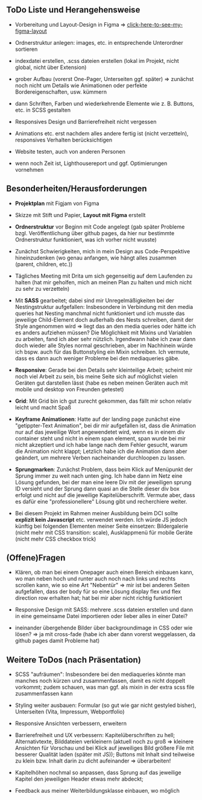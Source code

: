 ## **ToDo Liste und Herangehensweise**

- Vorbereitung und Layout-Design in Figma => [click-here-to-see-my-figma-layout](https://www.figma.com/file/GoQ6UQWA03ZMIMtr9AgxCT/uib_final_project-portfolio?type=design&node-id=0-1&mode=design&t=QItJQimTzGYWFR4J-0)

- Ordnerstruktur anlegen: images, etc. in entsprechende Unterordner sortieren
- indexdatei erstellen, .scss dateien erstellen (lokal im Projekt, nicht global, nicht über Extension)
- grober Aufbau (vorerst One-Pager, Unterseiten ggf. später) => zunächst noch nicht um Details wie Animationen oder perfekte Bordereigenschaften, usw. kümmern
- dann Schriften, Farben und wiederkehrende Elemente wie z. B. Buttons, etc. in SCSS gestalten
- Responsives Design und Barrierefreiheit nicht vergessen
- Animations etc. erst nachdem alles andere fertig ist (nicht verzetteln), responsives Verhalten berücksichtigen
- Website testen, auch von anderen Personen
- wenn noch Zeit ist, Lighthousereport und ggf. Optimierungen vornehmen

## Besonderheiten/Herausforderungen

- **Projektplan** mit Figjam von Figma

- Skizze mit Stift und Papier, **Layout mit Figma** erstellt

- **Ordnerstruktur** vor Beginn mit Code angelegt (gab später Probleme bzgl. Veröffentlichung über github pages, da hier nur bestimmte Ordnerstruktur funktioniert, was ich vorher nicht wusste)

- Zunächst Schwierigkeiten, mich in mein Design aus Code-Perspektive hineinzudenken (wo genau anfangen, wie hängt alles zusammen (parent, children, etc.))

- Tägliches Meeting mit Drita um sich gegenseitig auf dem Laufenden zu halten (hat mir geholfen, mich an meinen Plan zu halten und mich nicht zu sehr zu verzetteln)

- Mit **SASS** gearbeitet; dabei sind mir Unregelmäßigkeiten bei der Nestingstruktur aufgefallen:
  Insbesondere in Verbindung mit den media queries hat Nesting manchmal nicht funktioniert und ich musste das jeweilige Child-Element doch außerhalb des Nests schreiben, damit der Style angenommen wird => liegt das an den media queries oder hätte ich es anders aufziehen müssen?
  Die Möglichkeit mit Mixins und Variablen zu arbeiten, fand ich aber sehr nützlich. Irgendwann habe ich zwar dann doch wieder alle Styles normal geschrieben, aber im Nachhinein würde ich bspw. auch für das Buttonstyling ein Mixin schreiben. Ich vermute, dass es dann auch weniger Probleme bei den mediaqueries gäbe.

- **Responsive**: Gerade bei den Details sehr kleinteilige Arbeit; scheint mir noch viel Arbeit zu sein, bis meine Seite sich auf möglichst vielen Geräten gut darstellen lässt (habe es neben meinen Geräten auch mit mobile und desktop von Freunden getestet)

- **Grid**: Mit Grid bin ich gut zurecht gekommen, das fällt mir schon relativ leicht und macht Spaß

- **Keyframe Animationen**: Hatte auf der landing page zunächst eine "getippter-Text Animation", bei dir mir aufgefallen ist, dass die Animation nur auf das jeweilige Wort angewendetet wird, wenn es in einem div container steht und nicht in einem span element, span wurde bei mir nicht akzeptiert und ich habe lange nach dem Fehler gesucht, warum die Animation nicht klappt; Letzlich habe ich die Animation dann aber geändert, um mehrere Verben nacheinander durchloopen zu lassen.

- **Sprungmarken**: Zunächst Problem, dass beim Klick auf Menüpunkt der Sprung immer zu weit nach unten ging. Ich habe dann im Netz eine Lösung gefunden, bei der man eine leere Div mit der jeweiligen sprung ID versieht und der Sprung dann quasi an die Stelle dieser div box erfolgt und nicht auf die jeweilige Kapitelüberschrift. Vermute aber, dass es dafür eine "professionellere" Lösung gibt und recherchiere weiter.

- Bei diesem Projekt im Rahmen meiner Ausbildung beim DCI sollte **explizit kein Javascript** etc. verwendet werden. Ich würde JS jedoch künftig bei folgenden Elementen meiner Seite einsetzen: Bildergalerie (nicht mehr mit CSS transition: scale), Ausklappmenü für mobile Geräte (nicht mehr CSS checkbox trick)

## (Offene)Fragen

- Klären, ob man bei einem Onepager auch einen Bereich einbauen kann, wo man neben hoch und runter auch noch nach links und rechts scrollen kann, wie so eine Art "Nebentür" => mir ist bei anderen Seiten aufgefallen, dass der body für so eine Lösung display flex und flex direction row erhalten hat; hat bei mir aber nicht richtig funktioniert

- Responsive Design mit SASS: mehrere .scss dateien erstellen und dann in eine gemeinsame Datei importieren oder lieber alles in einer Datei?

- ineinander übergehende Bilder über backgroundimage in CSS oder wie lösen? => ja mit cross-fade (habe ich aber dann vorerst weggelassen, da github pages damit Probleme hat)

## Weitere ToDos (nach Präsentation)

- SCSS "aufräumen": Insbesondere bei den mediaqueries könnte man manches noch kürzen und zusammenfassen, damit es nicht doppelt vorkommt; zudem schauen, was man ggf. als mixin in der extra scss file zusammenfassen kann

- Styling weiter ausbauen: Formular (so gut wie gar nicht gestyled bisher), Unterseiten (Vita, Impressum, Webportfolio)

- Responsive Ansichten verbessern, erweitern

- Barrierefreiheit und UX verbessern: Kapitelüberschriften zu hell; Alternativtexte, Bilddateien verkleinern (aktuell noch zu groß => kleinere Ansichten für Vorschau und bei Klick auf jeweiliges Bild größere File mit besserer Qualität laden (später mit JS)); Buttons mit Inhalt sind teilweise zu klein bzw. Inhalt darin zu dicht aufeinander => überarbeiten!

- Kapitelhöhen nochmal so anpassen, dass Sprung auf das jeweilige Kapitel den jeweiligen Header etwas mehr abdeckt;

- Feedback aus meiner Weiterbildungsklasse einbauen, wo möglich
